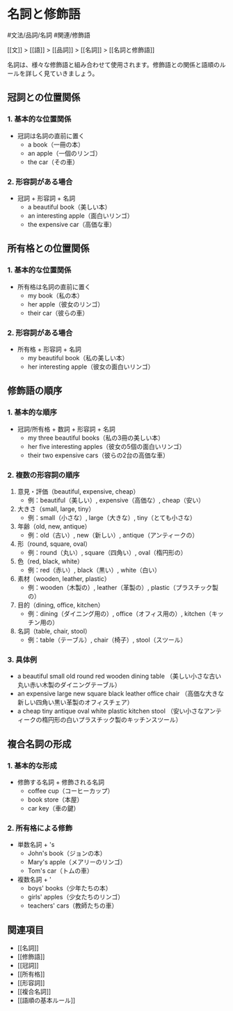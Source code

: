 ﻿# 名詞と修飾語

#文法/品詞/名詞
#関連/修飾語

[[文]] > [[語]] > [[品詞]] > [[名詞]] > [[名詞と修飾語]]

名詞は、様々な修飾語と組み合わせて使用されます。修飾語との関係と語順のルールを詳しく見ていきましょう。

## 冠詞との位置関係

### 1. 基本的な位置関係
- 冠詞は名詞の直前に置く
  - a book（一冊の本）
  - an apple（一個のリンゴ）
  - the car（その車）

### 2. 形容詞がある場合
- 冠詞 + 形容詞 + 名詞
  - a beautiful book（美しい本）
  - an interesting apple（面白いリンゴ）
  - the expensive car（高価な車）

## 所有格との位置関係

### 1. 基本的な位置関係
- 所有格は名詞の直前に置く
  - my book（私の本）
  - her apple（彼女のリンゴ）
  - their car（彼らの車）

### 2. 形容詞がある場合
- 所有格 + 形容詞 + 名詞
  - my beautiful book（私の美しい本）
  - her interesting apple（彼女の面白いリンゴ）

## 修飾語の順序

### 1. 基本的な順序
- 冠詞/所有格 + 数詞 + 形容詞 + 名詞
  - my three beautiful books（私の3冊の美しい本）
  - her five interesting apples（彼女の5個の面白いリンゴ）
  - their two expensive cars（彼らの2台の高価な車）

### 2. 複数の形容詞の順序
1. 意見・評価（beautiful, expensive, cheap）
   - 例：beautiful（美しい）, expensive（高価な）, cheap（安い）
2. 大きさ（small, large, tiny）
   - 例：small（小さな）, large（大きな）, tiny（とても小さな）
3. 年齢（old, new, antique）
   - 例：old（古い）, new（新しい）, antique（アンティークの）
4. 形（round, square, oval）
   - 例：round（丸い）, square（四角い）, oval（楕円形の）
5. 色（red, black, white）
   - 例：red（赤い）, black（黒い）, white（白い）
6. 素材（wooden, leather, plastic）
   - 例：wooden（木製の）, leather（革製の）, plastic（プラスチック製の）
7. 目的（dining, office, kitchen）
   - 例：dining（ダイニング用の）, office（オフィス用の）, kitchen（キッチン用の）
8. 名詞（table, chair, stool）
   - 例：table（テーブル）, chair（椅子）, stool（スツール）

### 3. 具体例
- a beautiful small old round red wooden dining table
  （美しい小さな古い丸い赤い木製のダイニングテーブル）
- an expensive large new square black leather office chair
  （高価な大きな新しい四角い黒い革製のオフィスチェア）
- a cheap tiny antique oval white plastic kitchen stool
  （安い小さなアンティークの楕円形の白いプラスチック製のキッチンスツール）

## 複合名詞の形成

### 1. 基本的な形成
- 修飾する名詞 + 修飾される名詞
  - coffee cup（コーヒーカップ）
  - book store（本屋）
  - car key（車の鍵）

### 2. 所有格による修飾
- 単数名詞 + 's
  - John's book（ジョンの本）
  - Mary's apple（メアリーのリンゴ）
  - Tom's car（トムの車）
- 複数名詞 + '
  - boys' books（少年たちの本）
  - girls' apples（少女たちのリンゴ）
  - teachers' cars（教師たちの車）

## 関連項目
- [[名詞]]
- [[修飾語]]
- [[冠詞]]
- [[所有格]]
- [[形容詞]]
- [[複合名詞]]
- [[語順の基本ルール]] 